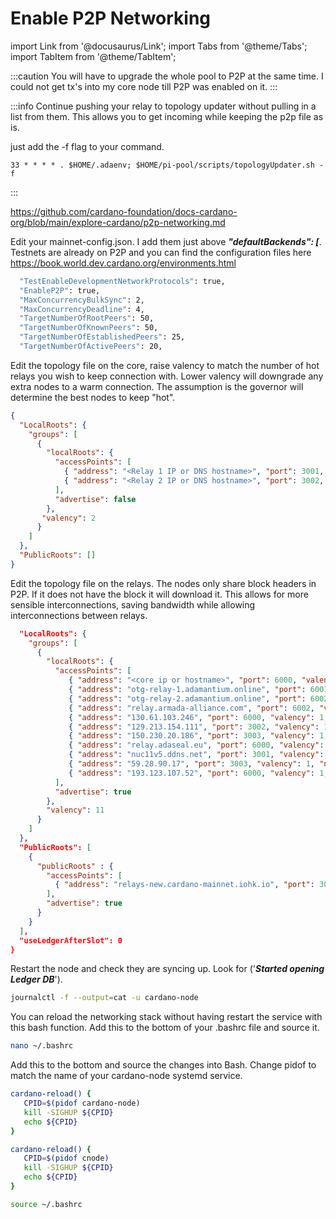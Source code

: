 # Enable P2P Networking

import Link from '@docusaurus/Link';
import Tabs from '@theme/Tabs';
import TabItem from '@theme/TabItem';


:::caution
You will have to upgrade the whole pool to P2P at the same time. I could not get tx's into my core node till P2P was enabled on it.
:::

:::info
Continue pushing your relay to topology updater without pulling in a list from them. This allows you to get incoming while keeping the p2p file as is.

just add the -f flag to your command.

```bash"
33 * * * * . $HOME/.adaenv; $HOME/pi-pool/scripts/topologyUpdater.sh -f
```

:::

https://github.com/cardano-foundation/docs-cardano-org/blob/main/explore-cardano/p2p-networking.md

Edit your mainnet-config.json. I add them just above ***"defaultBackends": [***. Testnets are already on P2P and you can find the configuration files here https://book.world.dev.cardano.org/environments.html

```bash title="mainnet-config.json"
  "TestEnableDevelopmentNetworkProtocols": true,
  "EnableP2P": true,
  "MaxConcurrencyBulkSync": 2,
  "MaxConcurrencyDeadline": 4,
  "TargetNumberOfRootPeers": 50,
  "TargetNumberOfKnownPeers": 50,
  "TargetNumberOfEstablishedPeers": 25,
  "TargetNumberOfActivePeers": 20,
```

Edit the topology file on the core, raise valency to match the number of hot relays you wish to keep connection with. Lower valency will downgrade any extra nodes to a warm connection. The assumption is the governor will determine the best nodes to keep "hot".

```json title="mainnet-topology.json"
{
  "LocalRoots": {
    "groups": [
      {
        "localRoots": {
          "accessPoints": [
            { "address": "<Relay 1 IP or DNS hostname>", "port": 3001, "valency": 1, "name": "My relay"},
            { "address": "<Relay 2 IP or DNS hostname>", "port": 3002, "valency": 1, "name": "My other relay"}
          ],
          "advertise": false
        },
       "valency": 2
      }
    ]
  },
  "PublicRoots": []
}
```

Edit the topology file on the relays. The nodes only share block headers in P2P. If it does not have the block it will download it. This allows for more sensible interconnections, saving bandwidth while allowing interconnections between relays.

```json title="mainnet-topology.json"
  "LocalRoots": {
    "groups": [
      {
        "localRoots": {
          "accessPoints": [
             { "address": "<core ip or hostname>", "port": 6000, "valency": 1, "name": "C2"},
             { "address": "otg-relay-1.adamantium.online", "port": 6001, "valency": 1, "name": "OTG-1"},
             { "address": "otg-relay-2.adamantium.online", "port": 6002, "valency": 1, "name": "OTG-2"},
             { "address": "relay.armada-alliance.com", "port": 6002, "valency": 1, "name": "armada-alliance"},
             { "address": "130.61.103.246", "port": 6000, "valency": 1, "name": "OYSTR"},
             { "address": "129.213.154.111", "port": 3002, "valency": 1, "name": "ANTRIX"},
             { "address": "150.230.20.186", "port": 3003, "valency": 1, "name": "ANTRIX"},
             { "address": "relay.adaseal.eu", "port": 6000, "valency": 1, "name": "SEAL"},
             { "address": "nuc11v5.ddns.net", "port": 3001, "valency": 1, "name": "joost"},
             { "address": "59.28.90.17", "port": 3003, "valency": 1, "name": "merde"},
             { "address": "193.123.107.52", "port": 6000, "valency": 1, "name": "Vinhedo Brazil"}
          ],
          "advertise": true
        },
        "valency": 11
      }
    ]
  },
  "PublicRoots": [
    {
      "publicRoots" : {
        "accessPoints": [
          { "address": "relays-new.cardano-mainnet.iohk.io", "port": 3001 }
        ],
        "advertise": true
      }
    }
  ],
  "useLedgerAfterSlot": 0
}
```


Restart the node and check they are syncing up. Look for ('***Started opening Ledger DB***').

```bash title=">_ Terminal"
journalctl -f --output=cat -u cardano-node
```

You can reload the networking stack without having restart the service with this bash function. Add this to the bottom of your .bashrc file and source it.

```bash title=">_ Terminal"
nano ~/.bashrc
```
Add this to the bottom and source the changes into Bash. Change pidof to match the name of your cardano-node systemd service.

<Tabs groupId="CONFIG_NET">
  <TabItem value="SPOS" label="SPOS" default>

```bash title="~/.bashrc"
cardano-reload() {
   CPID=$(pidof cardano-node)
   kill -SIGHUP ${CPID}
   echo ${CPID}
}
```
  </TabItem>
  <TabItem value="CNTools" label="CNTools">

```bash title="~/.bashrc"
cardano-reload() {
   CPID=$(pidof cnode)
   kill -SIGHUP ${CPID}
   echo ${CPID}
}
```
  </TabItem>
</Tabs>

```bash title=">_ Terminal"
source ~/.bashrc
```
